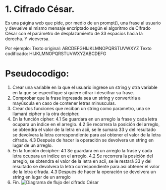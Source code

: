 # 1. Cifrado César.
Es una página web que pide, por medio de un prompt(), una frase al usuario y devuelve el mismo mensaje encriptado según el algoritmo de Cifrado César con el parámetro de desplazamiento de 33 espacios hacia la derecha. Y viceversa.

Por ejemplo:
Texto original: ABCDEFGHIJKLMNOPQRSTUVWXYZ
Texto codificado: HIJKLMNOPQRSTUVWXYZABCDEFG
# Pseudocodigo:
1. Crear una variable en la que el usuario ingrese un string y otra variable en la que se especifique si quiere cifrar i descifrar su frase.
2. Comprobar que la frase ingresada sea un string y convertirla a mayúscula en caso de contener letras minusculas.
3. Crear dos funciones que reciban un string como parametro, una se llamará cipher y la otra decipher.
 4. En  la función cipher:
 4.1 Se guardara en un arreglo la frase y cada letra ocupara un indice en el arreglo.
 4.2 Se recorrera la posición del arreglo, se obtendra el valor de la letra en acii, se le sumara 33 y del resultado se devolvera la letra correspondiente para así obtener el valor de la letra cifrada.
 4.3 Después de hacer la operación se devolvera un string en lugar de un arreglo.
 5. En  la función decipher:
 4.1 Se guardara en un arreglo la frase y cada letra ocupara un indice en el arreglo.
 4.2 Se recorrera la posición del arreglo, se obtendra el valor de la letra en acii, se le restará 33 y del resultado se devolvera la letra correspondiente para así obtener el valor de la letra cifrada.
 4.3 Después de hacer la operación se devolvera un string en lugar de un arreglo
6. Fin.
![Diagrama de flujo del cifrado César](cifrado-cesar.png)
